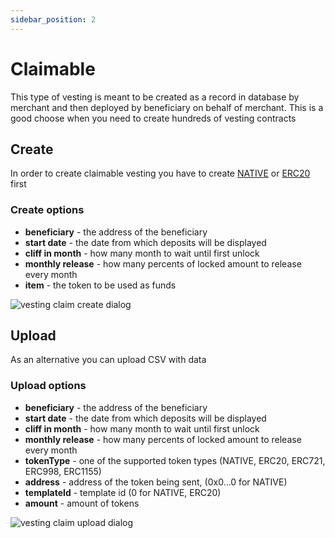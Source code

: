 ```yaml
---
sidebar_position: 2
---
```


# Claimable

This type of vesting is meant to be created as a record in database by merchant and then deployed by beneficiary on
behalf of merchant. This is a good choose when you need to create hundreds of vesting contracts

## Create

In order to create claimable vesting you have to create [NATIVE](/admin/hierarchy/NATIVE/token/)
or [ERC20](/admin/hierarchy/ERC20/contract/) first

### Create options

- **beneficiary** - the address of the beneficiary
- **start date** - the date from which deposits will be displayed
- **cliff in month** - how many month to wait until first unlock
- **monthly release** - how many percents of locked amount to release every month
- **item** - the token to be used as funds

![vesting claim create dialog](/img/admin/mechanics-simple/vesting/claim_create_dialog.png)

## Upload

As an alternative you can upload CSV with data

### Upload options

- **beneficiary** - the address of the beneficiary
- **start date** - the date from which deposits will be displayed
- **cliff in month** - how many month to wait until first unlock
- **monthly release** - how many percents of locked amount to release every month
- **tokenType** - one of the supported token types (NATIVE, ERC20, ERC721, ERC998, ERC1155)
- **address** - address of the token being sent, (0x0...0 for NATIVE)
- **templateId** - template id (0 for NATIVE, ERC20)
- **amount** - amount of tokens

![vesting claim upload dialog](/img/admin/mechanics-simple/vesting/claim_upload_dialog.png)

